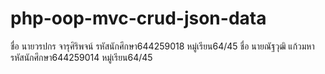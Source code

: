 # php-oop-mvc-crud-json-data
 ชื่อ นายวรปกร จารุศิริพจน์ รหัสนักศึกษา644259018 หมู่เรียน64/45 ชื่อ นายณัฐวุฒิ แก้วมหา รหัสนักศึกษา644259014 หมู่เรียน64/45  
